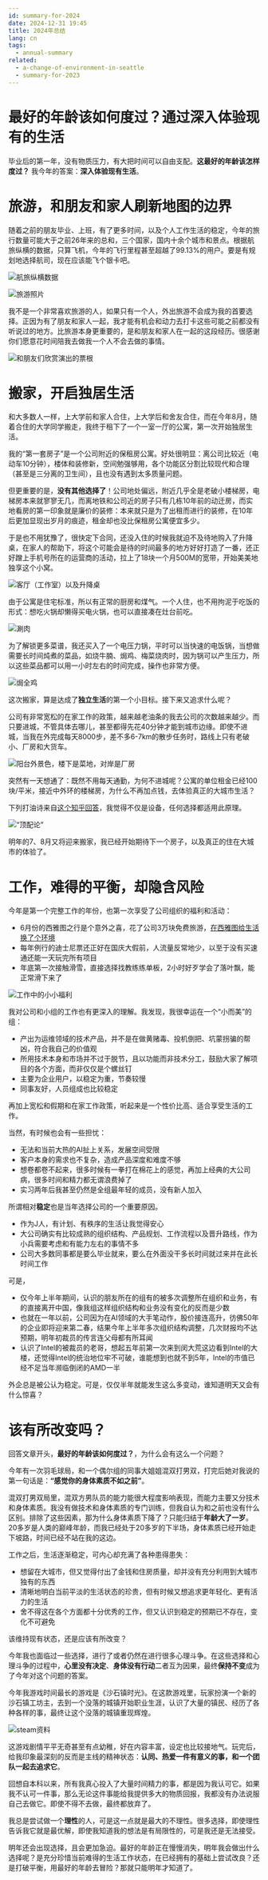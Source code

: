```yaml
---
id: summary-for-2024
date: 2024-12-31 19:45
title: 2024年总结
lang: cn
tags:
  - annual-summary
related:
  - a-change-of-environment-in-seattle
  - summary-for-2023
---
```


# 最好的年龄该如何度过？通过深入体验现有的生活

毕业后的第一年，没有物质压力，有大把时间可以自由支配。**这最好的年龄该怎样度过？** 我今年的答案：**深入体验现有生活**。

# 旅游，和朋友和家人刷新地图的边界

随着之前的朋友毕业、上班，有了更多时间，以及个人工作生活的稳定，今年的旅行数量可能大于之前26年来的总和，三个国家，国内十余个城市和景点。根据航旅纵横的数据，只算飞机，今年的飞行里程甚至超越了99.13%的用户。要是有规划地选择航司，现在应该能飞个银卡吧。

![航旅纵横数据](./flights.jpg)

![旅游照片](./travel.png)

我不是一个非常喜欢旅游的人，如果只有一个人，外出旅游不会成为我的首要选择。正因为有了朋友和家人一起，我才能有机会和动力去打卡这些可能之前都没有听说过的地方。比旅游本身更重要的，是和朋友和家人在一起的这段经历。很感谢你们愿意花时间陪我去做我一个人不会去做的事情。

![和朋友们欣赏演出的票根](./tickets.jpg)

# 搬家，开启独居生活

和大多数人一样，上大学前和家人合住，上大学后和舍友合住，而在今年8月，随着合住的大学同学搬走，我终于租下了一个一室一厅的公寓，第一次开始独居生活。

我的“第一套房子”是一个公司附近的保租房公寓。好处很明显：离公司比较近（电动车10分钟），楼体和装修新，空间勉强够用，各个功能区分割比较现代和合理（甚至是三分离的卫生间），且也没有遇到太多质量问题。

但更重要的是，**没有其他选择了**！公司地处偏远，附近几乎全是老破小楼梯房，电梯房本来就寥寥无几，而离地铁和公司近的房子只有几栋10年前的动迁房，而实地看房的第一印象就是廉价的装修：本来就只是为了出租而进行的装修，在10年后更加显现出岁月的痕迹，租金却也没比保租房公寓便宜多少。

于是也不用犹豫了，很快定下合同，还没入住的时候我就迫不及待地购入了升降桌，在家人的帮助下，将这个可能会是待的时间最多的地方好好打造了一番，还正好蹭上手机号所在的运营商的活动，拉上了18块一个月500M的宽带，开始美美地独享这个小窝。

![客厅（工作室）以及升降桌](./room.jpg)

由于公寓是住宅标准，所以有正常的厨房和煤气。一个人住，也不用拘泥于吃饭的形式：想吃火锅却懒得买电火锅，也可以直接凑在灶台前吃。

![涮肉](./beijing-hotpot.jpg)

为了解锁更多菜谱，我还买入了一个电压力锅，平时可以当快速的电饭锅，当想做需要长时间炖煮的菜品，如烧牛腩、焗鸡、梅菜烧肉时，因为锅可以产生压力，所以这些菜品都可以用一小时左右的时间完成，操作也非常方便。

![焗全鸡](./chicken.jpg)

这次搬家，算是达成了**独立生活**的第一个小目标。接下来又追求什么呢？

公司有非常宽松的在家工作的政策，越来越老油条的我去公司的次数越来越少。而只要进城，不管具体去哪儿，甚至都得先花40分钟才能到城市边缘。即使不进城，当我在外完成每天8000步，差不多6-7km的散步任务时，路线上只有老破小、厂房和大货车。

![阳台外景色，楼下是菜地，对岸是厂房](./outside.jpg)

突然有一天想通了：既然不用每天通勤，为何不进城呢？公寓的单位租金已经100块/平米，接近中外环的楼梯房，为什么不再加点钱，去体验真正的大城市生活？

下列打油诗来自[这个知乎回答](https://www.zhihu.com/question/601462384/answer/3178762190)，我觉得不仅是设备，任何选择都适用此原理。

![“顶配论”](./poem.png)

明年的7、8月又将迎来搬家，我已经开始期待下一个房子，以及真正的住在大城市的体验了。

# 工作，难得的平衡，却隐含风险

今年是第一个完整工作的年份，也第一次享受了公司组织的福利和活动：

- 6月份的西雅图之行是个意外之喜，花了公司3万块免费旅游，[在西雅图给生活换了个环境](/articles/a-change-of-environment-in-seattle)
- 每年例行的迪士尼票还正好在国庆大假前，人流量反常地少，以至于没有买速通还能一天玩完所有项目
- 年底第一次接触滑雪，直接选择找教练练单板，2小时好歹学会了落叶飘，能正常滑下来了

![工作中的小小福利](./work.png)

我对公司和小组的工作也有更深入的理解。我发现，我很幸运在一个“小而美”的组：

- 产出为运维领域的技术产品，并不是在做黄赌毒、投机倒把、坑蒙拐骗的帮凶，符合我自己的价值观
- 所用技术本身和市场并不过于脱节，且以功能而非技术分工，鼓励大家了解项目的各个方面，而非仅仅是个螺丝钉
- 主要为企业用户，以稳定为重，节奏较慢
- 同事友好，人员组成也比较稳定

再加上宽松和假期和在家工作政策，听起来是一个性价比高、适合享受生活的工作。

当然，有时候也会有一些担忧：

- 无法和当前大热的AI扯上关系，发展空间受限
- 客户本身的需求也不复杂，造成产品深度和难度不够
- 想卷都卷不起来，很多时候有一拳打在棉花上的感觉，再加上经典的大公司病，很多时间和精力都无谓浪费掉了
- 实习两年后我甚至仍然是全组最年轻的成员，没有新人加入

所谓相对**稳定**也是当年选择公司的一个重要原因。

- 作为J人，有计划、有秩序的生活让我觉得安心
- 大公司确实有比较成熟的组织结构、产品规划、工作流程以及晋升路线，作为小兵需要考虑和有能力左右的事情不多
- 公司大多数同事都是要么毕业就来，要么在外面没干多长时间就过来并在此长时间工作

可是，

- 仅今年上半年期间，认识的朋友所在的组有的被多次调整所在组织和业务，有的直接离开中国，像我组这样组织结构和业务没有变化的反而是少数
- 也就在一年以前，公司因为在AI领域的大手笔动作，股价接连高升，彷佛50年的企业即将迎来第二春，结果今年上半年多次组织结构调整，几次财报均不达预期，明年初裁员的传言连父母都有所耳闻
- 认识了Intel的被裁员的老哥，想起五年前第一次来到闵大荒这边看到Intel的大楼，还觉得Intel的统治地位牢不可破，谁能想到也就不到5年，Intel的市值已经不足当年濒临倒闭的AMD一半

外企总是被公认为稳定。可是，仅仅半年就能发生这么多变动，谁知道明天又会有什么惊喜？

# 该有所改变吗？

回答文章开头，**最好的年龄该如何度过？**，为什么会有这么一个问题？

今年有一次羽毛球局，和一个偶尔组的同事大姐姐混双打男双，打完后她对我说的第一句话是：**“感觉你的身体素质不如之前”**。

混双打男双局里，混双方男队员的能力能很大程度影响表现，而能力主要又分技术和身体素质。我没有做技术和身体素质的专门训练，但我自认为和之前也没有什么区别。排除了这些因素，那为什么身体素质下降了？只能归结于**年龄大了一岁**。20多岁是人类的巅峰年龄，而我已经处于20多岁的下半场，身体素质已经开始走下坡路，时间已经不站在我的这边。

工作之后，生活逐渐稳定，可内心却充满了各种患得患失：

- 想留在大城市，但又觉得付出了金钱和住房质量，却并没有充分利用到大城市独有的东西
- 清晰地明白当前平淡的生活状态的珍贵，但有时候又想追求更年轻化、更有活力的生活
- 舍不得这在各个方面都十分优秀的工作，但又认识到稳定的预期已不存在，变化不可避免

该维持现有状态，还是应该有所改变？

今年我也面临过一些选择，进行了或者仍然在进行很多心理斗争。在这些选择和心理斗争的过程中，**心里没有决定**、**身体没有行动**二者互为因果，最终**保持不变**成为了今年对这个问题的答案。

今年我游戏时间最长的游戏是《沙石镇时光》。在这款游戏里，玩家扮演一个新的沙石镇工坊主，去到一个没落的城镇开始职业生涯，认识了大量的镇民、经历了各种各样的事，最终让这个没落的城镇重现辉煌。

![steam资料](./sandrock.png)

这游戏剧情平平无奇甚至有点幼稚，好在内容丰富，设定也比较接地气。玩完后，给我印象最深刻的反而是主线的精神状态：**认同、热爱一件有意义的事，和一个团队一起去追求它**。

回想自本科以来，所有我真心投入了大量时间精力的事，都是因为我认可它。如果我不认可一件事，那么无论这件事能给我提供多大的物质回报，我都没有办法说服自己去做它。即使不得不去做，最终都放弃了。

我总是尝试做一个**理性**的人，可是这一点就是最大的不理性。很多选择，即使理性告诉我它就是最优解，即使我知道我的想法是有局限性的，可是我还是无法接受。

明年还会出现选择，且会更加急迫。最好的年龄正在慢慢消失，明年我会做出什么选择呢？是充分珍惜当前难得的生活工作状态，在已经拥有的基础上尝试改良？还是打破平衡，用最好的年龄去冒险？那就只能明年才知道了。
